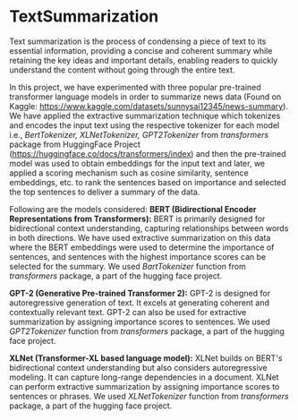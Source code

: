 # TextSummarization

Text summarization is the process of condensing a piece of text to its essential information, providing a concise and coherent summary while retaining the key ideas and important details, enabling readers to quickly understand the content without going through the entire text.

In this project, we have experimented with three popular pre-trained transformer language models in order to summarize news data (Found on Kaggle: https://www.kaggle.com/datasets/sunnysai12345/news-summary). We have applied the extractive summarization technique which tokenizes and encodes the input text using the respective tokenizer for each model i.e., *BertTokenizer, XLNetTokenizer, GPT2Tokenizer* from *transformers* package from HuggingFace Project (https://huggingface.co/docs/transformers/index) and then the pre-trained model was used to obtain embeddings for the input text and later, we applied a scoring mechanism such as cosine similarity, sentence embeddings, etc. to rank the sentences based on importance and selected the top sentences to deliver a summary of the data. 

Following are the models considered: 
**BERT (Bidirectional Encoder Representations from Transformers):** BERT is primarily designed for bidirectional context understanding, capturing relationships between words in both directions. We have used extractive summarization on this data where the BERT embeddings were used to determine the importance of sentences, and sentences with the highest importance scores can be selected for the summary. We used *BartTokenizer* function from *transformers* package, a part of the hugging face project. 

**GPT-2 (Generative Pre-trained Transformer 2):** GPT-2 is designed for autoregressive generation of text. It excels at generating coherent and contextually relevant text.
GPT-2 can also be used for extractive summarization by assigning importance scores to sentences. We used *GPT2Tokenizer* function from *transformers* package, a part of the hugging face project.

**XLNet (Transformer-XL based language model):** XLNet builds on BERT's bidirectional context understanding but also considers autoregressive modeling. It can capture long-range dependencies in a document. XLNet can perform extractive summarization by assigning importance scores to sentences or phrases. We used *XLNetTokenizer* function from *transformers* package, a part of the hugging face project.
